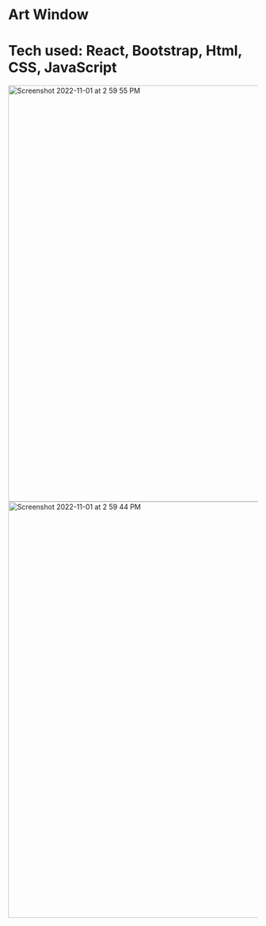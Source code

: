 # Art Window

# Tech used: React, Bootstrap, Html, CSS, JavaScript 

<img width="840" alt="Screenshot 2022-11-01 at 2 59 55 PM" src="https://user-images.githubusercontent.com/97631462/199350102-46e2d400-0c9f-49bb-92f9-bef4bcb89b55.png">
<img width="840" alt="Screenshot 2022-11-01 at 2 59 44 PM" src="https://user-images.githubusercontent.com/97631462/199350114-a8998af0-3169-4666-8a40-6391cf88f022.png">
